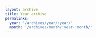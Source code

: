 ```yaml
---
layout: archive
title: Year archive
permalinks:
  year: '/archives/year/:year/'
  month: '/archives/month/:year-:month/'
---
```


